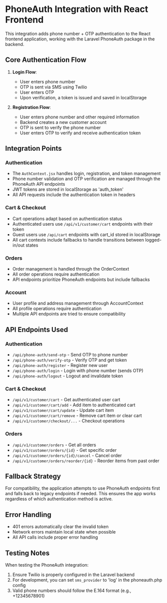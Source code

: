 # PhoneAuth Integration with React Frontend

This integration adds phone number + OTP authentication to the React frontend application, working with the Laravel PhoneAuth package in the backend.

## Core Authentication Flow

1. **Login Flow**:
   - User enters phone number
   - OTP is sent via SMS using Twilio
   - User enters OTP
   - Upon verification, a token is issued and saved in localStorage

2. **Registration Flow**:
   - User enters phone number and other required information
   - Backend creates a new customer account
   - OTP is sent to verify the phone number
   - User enters OTP to verify and receive authentication token

## Integration Points

### Authentication
- The `AuthContext.jsx` handles login, registration, and token management
- Phone number validation and OTP verification are managed through the PhoneAuth API endpoints
- JWT tokens are stored in localStorage as 'auth_token'
- All API requests include the authentication token in headers

### Cart & Checkout
- Cart operations adapt based on authentication status
- Authenticated users use `/api/v1/customer/cart` endpoints with their token
- Guest users use `/api/cart` endpoints with cart_id stored in localStorage
- All cart contexts include fallbacks to handle transitions between logged-in/out states

### Orders
- Order management is handled through the OrderContext
- All order operations require authentication
- API endpoints prioritize PhoneAuth endpoints but include fallbacks

### Account
- User profile and address management through AccountContext
- All profile operations require authentication
- Multiple API endpoints are tried to ensure compatibility

## API Endpoints Used

### Authentication
- `/api/phone-auth/send-otp` - Send OTP to phone number
- `/api/phone-auth/verify-otp` - Verify OTP and get token
- `/api/phone-auth/register` - Register new user
- `/api/phone-auth/login` - Login with phone number (sends OTP)
- `/api/phone-auth/logout` - Logout and invalidate token

### Cart & Checkout
- `/api/v1/customer/cart` - Get authenticated user cart
- `/api/v1/customer/cart/add` - Add item to authenticated cart
- `/api/v1/customer/cart/update` - Update cart item
- `/api/v1/customer/cart/remove` - Remove cart item or clear cart
- `/api/v1/customer/checkout/...` - Checkout operations

### Orders
- `/api/v1/customer/orders` - Get all orders
- `/api/v1/customer/orders/{id}` - Get specific order
- `/api/v1/customer/orders/{id}/cancel` - Cancel order
- `/api/v1/customer/orders/reorder/{id}` - Reorder items from past order

## Fallback Strategy

For compatibility, the application attempts to use PhoneAuth endpoints first and falls back to legacy endpoints if needed. This ensures the app works regardless of which authentication method is active.

## Error Handling

- 401 errors automatically clear the invalid token
- Network errors maintain local state when possible
- All API calls include proper error handling

## Testing Notes

When testing the PhoneAuth integration:
1. Ensure Twilio is properly configured in the Laravel backend
2. For development, you can set `sms_provider` to 'log' in the phoneauth.php config
3. Valid phone numbers should follow the E.164 format (e.g., +12345678901)
